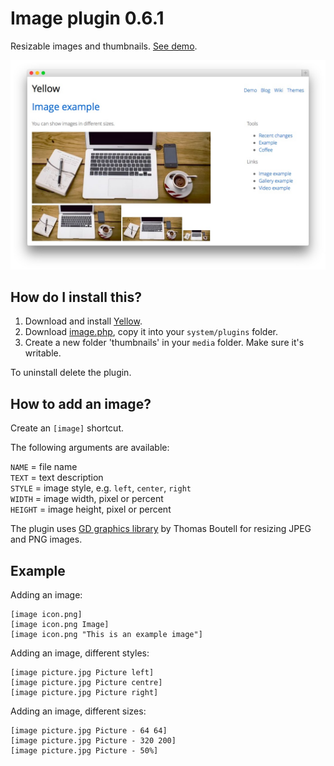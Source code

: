 Image plugin 0.6.1
==================
Resizable images and thumbnails. [See demo](http://developers.datenstrom.se/plugins/image-plugin).

[![Screenshot](image-plugin.jpg?raw=true)](http://developers.datenstrom.se/plugins/image-plugin)

How do I install this?
----------------------
1. Download and install [Yellow](https://github.com/datenstrom/yellow/).  
2. Download [image.php](image.php?raw=true), copy it into your `system/plugins` folder.
3. Create a new folder 'thumbnails' in your `media` folder. Make sure it's writable.

To uninstall delete the plugin.

How to add an image?
--------------------
Create an `[image]` shortcut.

The following arguments are available:
 
`NAME` = file name  
`TEXT` = text description  
`STYLE` = image style, e.g. `left`, `center`, `right`  
`WIDTH` = image width, pixel or percent  
`HEIGHT` = image height, pixel or percent   

The plugin uses [GD graphics library](http://www.libgd.org/) by Thomas Boutell for resizing JPEG and PNG images.

Example
-------
Adding an image:

    [image icon.png]
    [image icon.png Image]
    [image icon.png "This is an example image"]

Adding an image, different styles:

    [image picture.jpg Picture left]
    [image picture.jpg Picture centre]
    [image picture.jpg Picture right]

Adding an image, different sizes:

    [image picture.jpg Picture - 64 64]
    [image picture.jpg Picture - 320 200]
    [image picture.jpg Picture - 50%]